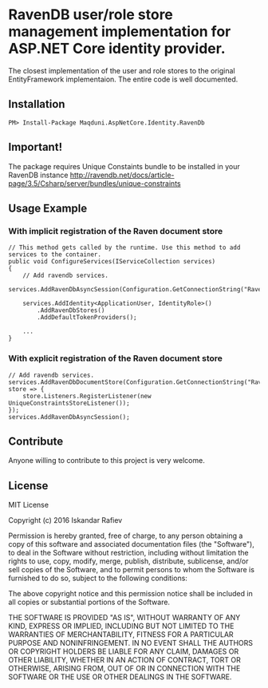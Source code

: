 # RavenDB user/role store management implementation for ASP.NET Core identity provider.
The closest implementation of the user and role stores to the original EntityFramework implementaion. The entire code is well documented.

## Installation
`PM> Install-Package Maqduni.AspNetCore.Identity.RavenDb`

## Important!
The package requires Unique Constaints bundle to be installed in your RavenDB instance http://ravendb.net/docs/article-page/3.5/Csharp/server/bundles/unique-constraints

## Usage Example
### With implicit registration of the Raven document store

```
// This method gets called by the runtime. Use this method to add services to the container.
public void ConfigureServices(IServiceCollection services)
{
    // Add ravendb services.
    services.AddRavenDbAsyncSession(Configuration.GetConnectionString("RavenDb"));

    services.AddIdentity<ApplicationUser, IdentityRole>()
        .AddRavenDbStores()
        .AddDefaultTokenProviders();

    ...
}
```

### With explicit registration of the Raven document store
```
// Add ravendb services.
services.AddRavenDbDocumentStore(Configuration.GetConnectionString("RavenDb"), store => {
    store.Listeners.RegisterListener(new UniqueConstraintsStoreListener());
});
services.AddRavenDbAsyncSession();
```

## Contribute
Anyone willing to contribute to this project is very welcome.

## License
MIT License

Copyright (c) 2016 Iskandar Rafiev

Permission is hereby granted, free of charge, to any person obtaining a copy
of this software and associated documentation files (the "Software"), to deal
in the Software without restriction, including without limitation the rights
to use, copy, modify, merge, publish, distribute, sublicense, and/or sell
copies of the Software, and to permit persons to whom the Software is
furnished to do so, subject to the following conditions:

The above copyright notice and this permission notice shall be included in all
copies or substantial portions of the Software.

THE SOFTWARE IS PROVIDED "AS IS", WITHOUT WARRANTY OF ANY KIND, EXPRESS OR
IMPLIED, INCLUDING BUT NOT LIMITED TO THE WARRANTIES OF MERCHANTABILITY,
FITNESS FOR A PARTICULAR PURPOSE AND NONINFRINGEMENT. IN NO EVENT SHALL THE
AUTHORS OR COPYRIGHT HOLDERS BE LIABLE FOR ANY CLAIM, DAMAGES OR OTHER
LIABILITY, WHETHER IN AN ACTION OF CONTRACT, TORT OR OTHERWISE, ARISING FROM,
OUT OF OR IN CONNECTION WITH THE SOFTWARE OR THE USE OR OTHER DEALINGS IN THE
SOFTWARE.
